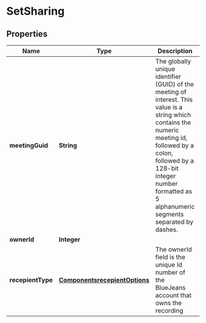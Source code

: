 
# SetSharing

## Properties
Name | Type | Description | Notes
------------ | ------------- | ------------- | -------------
**meetingGuid** | **String** | The globally unique identifier (GUID) of the meeting of interest. This value is a string which contains the numeric meeting id, followed by a colon, followed by a 128-bit integer number formatted as 5 alphanumeric segments separated by dashes. |  [optional]
**ownerId** | **Integer** |  |  [optional]
**recepientType** | [**ComponentsrecepientOptions**](ComponentsrecepientOptions.md) | The ownerId field is the unique Id number of the BlueJeans account that owns the recording |  [optional]



